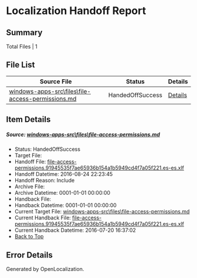 # <a name='report-top'></a> Localization Handoff Report

## Summary
 Total Files | 1

## File List
 Source File | Status | Details 
 ----------- | ------ | ------- 
 [windows-apps-src\files\file-access-permissions.md](https://github.com/Microsoft/windows-apps/blob/ef8d0e7ad9063fa57a9db7c3cbdcb6846d3b1133/windows-apps-src/files/file-access-permissions.md) | HandedOffSuccess | [Details](#e58cdce7f803cd15b66371e3b03c4405cbdeb3ff3417)

## Item Details
##### <a name='e58cdce7f803cd15b66371e3b03c4405cbdeb3ff3417'></a> Source: [windows-apps-src\files\file-access-permissions.md](https://github.com/Microsoft/windows-apps/blob/ef8d0e7ad9063fa57a9db7c3cbdcb6846d3b1133/windows-apps-src/files/file-access-permissions.md)
* Status: HandedOffSuccess
* Target File: 
* Handoff File: [file-access-permissions.91945535f7ae65936b154a1b5949cd4f7a05f221.es-es.xlf](https://github.com/Microsoft/WDG.handoff/blob/450b4a4594e3714461e7283972044ed1b9e60f00/ol-handoff/Microsoft/windows-apps.es-es/master/file-access-permissions.91945535f7ae65936b154a1b5949cd4f7a05f221.es-es.xlf)
* Handoff Datetime: 2016-08-24 22:23:45
* Handoff Reason: Include
* Archive File: 
* Archive Datetime: 0001-01-01 00:00:00
* Handback File: 
* Handback Datetime: 0001-01-01 00:00:00
* Current Target File: [windows-apps-src\files\file-access-permissions.md](https://github.com/Microsoft/windows-apps.es-es/blob/ae25724f2c2f0d2747098f5df2f0d64c8f04d5a1/windows-apps-src/files/file-access-permissions.md)
* Current Handback File: [file-access-permissions.91945535f7ae65936b154a1b5949cd4f7a05f221.es-es.xlf](https://github.com/Microsoft/WDG.handback/blob/9646d4157c932fa06798caec79eed2dd516cb04b/ol-handback/Microsoft/windows-apps.es-es/master/file-access-permissions.91945535f7ae65936b154a1b5949cd4f7a05f221.es-es.xlf)
* Current Handback Datetime: 2016-07-20 16:37:02
* [Back to Top](#report-top)


## Error Details

Generated by OpenLocalization.
